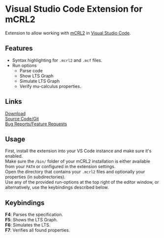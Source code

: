 # Visual Studio Code Extension for mCRL2
Extension to allow working with [mCRL2](https://mcrl2.org/) in [Visual Studio Code](https://code.visualstudio.com/).

## Features
- Syntax highlighting for `.mcrl2` and `.mcf` files.
- Run options
  - Parse code
  - Show LTS Graph
  - Simulate LTS Graph
  - Verify mu-calculus properties.

## Links
[Download](https://marketplace.visualstudio.com/items?itemName=CptWesley.mcrl2)  
[Source Code/Git](https://github.com/CptWesley/vscode-mcrl2)  
[Bug Reports/Feature Requests](https://github.com/CptWesley/vscode-mcrl2/issues)

## Usage
First, install the extension into your VS Code instance and make sure it's enabled.  
Make sure the `/bin/` folder of your mCRL2 installation is either available from your `PATH` or configured in the extension settings.  
Open the directory that contains your `.mcrl2` files and optionally your properties (in subdirectories).  
Use any of the provided run-options at the top right of the editor window, or alternatively, use the keybindings described below.

## Keybindings
__F4__: Parses the specification.  
__F5__: Shows the LTS Graph.  
__F6__: Simulates the LTS.  
__F7__: Verifies all found properties.
